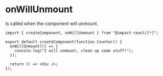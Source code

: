 # onWillUnmount

Is called when the component will unmount.

```tsx
import { createComponent, onWillUnmount } from "@impact-react/[*]";

export default createComponent(function Counter() {
  onWillUnmount(() => {
    console.log("I will unmount, clean up some stuff!");
  });

  return () => <div />;
});
```
